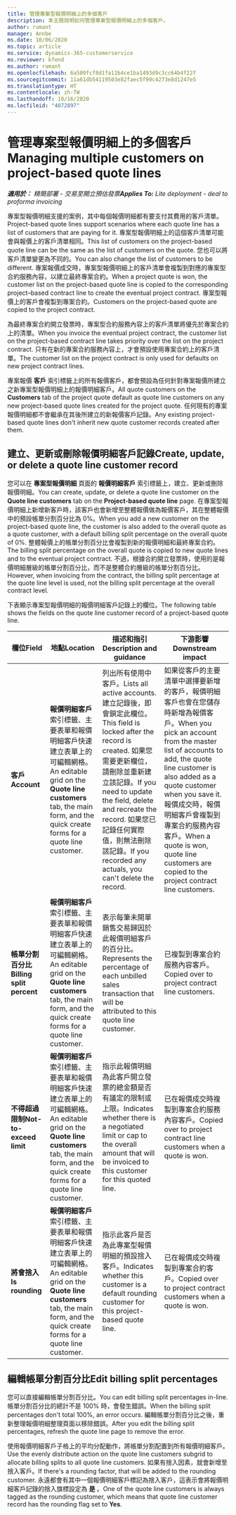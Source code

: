 ```yaml
---
title: 管理專案型報價明細上的多個客戶
description: 本主題說明如何管理專案型報價明細上的多個客戶。
author: rumant
manager: Annbe
ms.date: 10/06/2020
ms.topic: article
ms.service: dynamics-365-customerservice
ms.reviewer: kfend
ms.author: rumant
ms.openlocfilehash: 6a509fcf8d1fa11b4ce1ba1493d9c3cc64b4f22f
ms.sourcegitcommit: 11a61db54119503e82faec5f99c4273e8d1247e5
ms.translationtype: HT
ms.contentlocale: zh-TW
ms.lasthandoff: 10/16/2020
ms.locfileid: "4072897"
---
```

# <a name="managing-multiple-customers-on-project-based-quote-lines"></a><span data-ttu-id="25914-103">管理專案型報價明細上的多個客戶</span><span class="sxs-lookup"><span data-stu-id="25914-103">Managing multiple customers on project-based quote lines</span></span>

<span data-ttu-id="25914-104">_**適用於：** 精簡部署 - 交易至開立預估發票_</span><span class="sxs-lookup"><span data-stu-id="25914-104">_**Applies To:** Lite deployment - deal to proforma invoicing_</span></span>

<span data-ttu-id="25914-105">專案型報價明細支援的案例，其中每個報價明細都有要支付其費用的客戶清單。</span><span class="sxs-lookup"><span data-stu-id="25914-105">Project-based quote lines support scenarios where each quote line has a list of customers that are paying for it.</span></span> <span data-ttu-id="25914-106">專案型報價明細上的這個客戶清單可能會與報價上的客戶清單相同。</span><span class="sxs-lookup"><span data-stu-id="25914-106">This list of customers on the project-based quote line can be the same as the list of customers on the quote.</span></span> <span data-ttu-id="25914-107">您也可以將客戶清單變更為不同的。</span><span class="sxs-lookup"><span data-stu-id="25914-107">You can also change the list of customers to be different.</span></span> <span data-ttu-id="25914-108">專案報價成交時，專案型報價明細上的客戶清單會複製到對應的專案型合約服務內容，以建立最終專案合約。</span><span class="sxs-lookup"><span data-stu-id="25914-108">When a project quote is won, the customer list on the project-based quote line is copied to the corresponding project–based contract line to create the eventual project contract.</span></span> <span data-ttu-id="25914-109">專案型報價上的客戶會複製到專案合約。</span><span class="sxs-lookup"><span data-stu-id="25914-109">Customers on the project-based quote are copied to the project contract.</span></span>

<span data-ttu-id="25914-110">為最終專案合約開立發票時，專案型合約服務內容上的客戶清單將優先於專案合約上的清單。</span><span class="sxs-lookup"><span data-stu-id="25914-110">When you invoice the eventual project contract, the customer list on the project-based contract line takes priority over the list on the project contract.</span></span> <span data-ttu-id="25914-111">只有在新的專案合約服務內容上，才會預設使用專案合約上的客戶清單。</span><span class="sxs-lookup"><span data-stu-id="25914-111">The customer list on the project contract is only used for defaults on new project contract lines.</span></span>

<span data-ttu-id="25914-112">專案報價 **客戶** 索引標籤上的所有報價客戶，都會預設為任何針對專案報價所建立之新專案型報價明細上的報價明細客戶。</span><span class="sxs-lookup"><span data-stu-id="25914-112">All quote customers on the **Customers** tab of the project quote default as quote line customers on any new project-based quote lines created for the project quote.</span></span> <span data-ttu-id="25914-113">任何現有的專案報價明細都不會繼承在其後所建立的新報價客戶記錄。</span><span class="sxs-lookup"><span data-stu-id="25914-113">Any existing project-based quote lines don't inherit new quote customer records created after them.</span></span>

## <a name="create-update-or-delete-a-quote-line-customer-record"></a><span data-ttu-id="25914-114">建立、更新或刪除報價明細客戶記錄</span><span class="sxs-lookup"><span data-stu-id="25914-114">Create, update, or delete a quote line customer record</span></span>

<span data-ttu-id="25914-115">您可以在 **專案型報價明細** 頁面的 **報價明細客戶** 索引標籤上，建立、更新或刪除報價明細。</span><span class="sxs-lookup"><span data-stu-id="25914-115">You can create, update, or delete a quote line customer on the **Quote line customers** tab on the **Project-based quote line** page.</span></span> <span data-ttu-id="25914-116">在專案型報價明細上新增新客戶時，該客戶也會新增至整體報價做為報價客戶，其在整體報價中的預設帳單分割百分比為 0%。</span><span class="sxs-lookup"><span data-stu-id="25914-116">When you add a new customer on the project-based quote line, the customer is also added to the overall quote as a quote customer, with a default billing split percentage on the overall quote of 0%.</span></span> <span data-ttu-id="25914-117">整體報價上的帳單分割百分比會複製到新的報價明細和最終專案合約。</span><span class="sxs-lookup"><span data-stu-id="25914-117">The billing split percentage on the overall quote is copied to new quote lines and to the eventual project contract.</span></span> <span data-ttu-id="25914-118">不過，根據合約開立發票時，使用的是報價明細層級的帳單分割百分比，而不是整體合約層級的帳單分割百分比。</span><span class="sxs-lookup"><span data-stu-id="25914-118">However, when invoicing from the contract, the billing split percentage at the quote line level is used, not the billing split percentage at the overall contract level.</span></span> 

<span data-ttu-id="25914-119">下表顯示專案型報價明細的報價明細客戶記錄上的欄位。</span><span class="sxs-lookup"><span data-stu-id="25914-119">The following table shows the fields on the quote line customer record of a project-based quote line.</span></span>

| <span data-ttu-id="25914-120">欄位</span><span class="sxs-lookup"><span data-stu-id="25914-120">Field</span></span> | <span data-ttu-id="25914-121">地點</span><span class="sxs-lookup"><span data-stu-id="25914-121">Location</span></span> | <span data-ttu-id="25914-122">描述和指引</span><span class="sxs-lookup"><span data-stu-id="25914-122">Description and guidance</span></span> | <span data-ttu-id="25914-123">下游影響</span><span class="sxs-lookup"><span data-stu-id="25914-123">Downstream impact</span></span> |
| --- | --- | --- | --- |
| <span data-ttu-id="25914-124">**客戶**</span><span class="sxs-lookup"><span data-stu-id="25914-124">**Account**</span></span> | <span data-ttu-id="25914-125">**報價明細客戶** 索引標籤、主要表單和報價明細客戶快速建立表單上的可編輯網格。</span><span class="sxs-lookup"><span data-stu-id="25914-125">An editable grid on the **Quote line customers** tab, the main form, and the quick create forms for a quote line customer.</span></span> | <span data-ttu-id="25914-126">列出所有使用中客戶。</span><span class="sxs-lookup"><span data-stu-id="25914-126">Lists all active accounts.</span></span> <span data-ttu-id="25914-127">建立記錄後，即會鎖定此欄位。</span><span class="sxs-lookup"><span data-stu-id="25914-127">This field is locked after the record is created.</span></span> <span data-ttu-id="25914-128">如果您需要更新欄位，請刪除並重新建立該記錄。</span><span class="sxs-lookup"><span data-stu-id="25914-128">If you need to update the field, delete and recreate the record.</span></span> <span data-ttu-id="25914-129">如果您已記錄任何實際值，則無法刪除該記錄。</span><span class="sxs-lookup"><span data-stu-id="25914-129">If you recorded any actuals, you can't delete the record.</span></span> | <span data-ttu-id="25914-130">如果從客戶的主要清單中選擇要新增的客戶，報價明細客戶也會在您儲存時新增為報價客戶。</span><span class="sxs-lookup"><span data-stu-id="25914-130">When you pick an account from the master list of accounts to add, the quote line customer is also added as a quote customer when you save it.</span></span> <span data-ttu-id="25914-131">報價成交時，報價明細客戶會複製到專案合約服務內容客戶。</span><span class="sxs-lookup"><span data-stu-id="25914-131">When a quote is won, quote line customers are copied to the project contract line customers.</span></span> |
| <span data-ttu-id="25914-132">**帳單分割百分比**</span><span class="sxs-lookup"><span data-stu-id="25914-132">**Billing split percent**</span></span> | <span data-ttu-id="25914-133">**報價明細客戶** 索引標籤、主要表單和報價明細客戶快速建立表單上的可編輯網格。</span><span class="sxs-lookup"><span data-stu-id="25914-133">An editable grid on the **Quote line customers** tab, the main form, and the quick create forms for a quote line customer.</span></span> | <span data-ttu-id="25914-134">表示每筆未開單銷售交易歸因於此報價明細客戶的百分比。</span><span class="sxs-lookup"><span data-stu-id="25914-134">Represents the percentage of each unbilled sales transaction that will be attributed to this quote line customer.</span></span> | <span data-ttu-id="25914-135">已複製到專案合約服務內容客戶。</span><span class="sxs-lookup"><span data-stu-id="25914-135">Copied over to project contract line customers.</span></span> |
| <span data-ttu-id="25914-136">**不得超過限制**</span><span class="sxs-lookup"><span data-stu-id="25914-136">**Not-to-exceed limit**</span></span> | <span data-ttu-id="25914-137">**報價明細客戶** 索引標籤、主要表單和報價明細客戶快速建立表單上的可編輯網格。</span><span class="sxs-lookup"><span data-stu-id="25914-137">An editable grid on the **Quote line customers** tab, the main form, and the quick create forms for a quote line customer.</span></span> | <span data-ttu-id="25914-138">指示此報價明細為此客戶開立發票的總金額是否有議定的限制或上限。</span><span class="sxs-lookup"><span data-stu-id="25914-138">Indicates whether there is a negotiated limit or cap to the overall amount that will be invoiced to this customer for this quoted line.</span></span> | <span data-ttu-id="25914-139">已在報價成交時複製到專案合約服務內容客戶。</span><span class="sxs-lookup"><span data-stu-id="25914-139">Copied over to project contract line customers when a quote is won.</span></span> |
| <span data-ttu-id="25914-140">**將會捨入**</span><span class="sxs-lookup"><span data-stu-id="25914-140">**Is rounding**</span></span> | <span data-ttu-id="25914-141">**報價明細客戶** 索引標籤、主要表單和報價明細客戶快速建立表單上的可編輯網格。</span><span class="sxs-lookup"><span data-stu-id="25914-141">An editable grid on the **Quote line customers** tab, the main form, and the quick create forms for a quote line customer.</span></span> | <span data-ttu-id="25914-142">指示此客戶是否為此專案型報價明細的預設捨入客戶。</span><span class="sxs-lookup"><span data-stu-id="25914-142">Indicates whether this customer is a default rounding customer for this project-based quote line.</span></span> | <span data-ttu-id="25914-143">已在報價成交時複製到專案合約客戶。</span><span class="sxs-lookup"><span data-stu-id="25914-143">Copied over to project contract customers when a quote is won.</span></span> |

## <a name="edit-billing-split-percentages"></a><span data-ttu-id="25914-144">編輯帳單分割百分比</span><span class="sxs-lookup"><span data-stu-id="25914-144">Edit billing split percentages</span></span>

<span data-ttu-id="25914-145">您可以直接編輯帳單分割百分比。</span><span class="sxs-lookup"><span data-stu-id="25914-145">You can edit billing split percentages in-line.</span></span> <span data-ttu-id="25914-146">帳單分割百分比的總計不是 100% 時，會發生錯誤。</span><span class="sxs-lookup"><span data-stu-id="25914-146">When the billing split percentages don't total 100%, an error occurs.</span></span> <span data-ttu-id="25914-147">編輯帳單分割百分比之後，重新整理報價明細整理頁面以移除錯誤。</span><span class="sxs-lookup"><span data-stu-id="25914-147">After you edit the billing split percentages, refresh the quote line page to remove the error.</span></span>

<span data-ttu-id="25914-148">使用報價明細客戶子格上的平均分配動作，將帳單分割配置到所有報價明細客戶。</span><span class="sxs-lookup"><span data-stu-id="25914-148">Use the evenly distribute action on the quote line customers subgrid to allocate billing splits to all quote line customers.</span></span> <span data-ttu-id="25914-149">如果有捨入因素，就會新增至捨入客戶。</span><span class="sxs-lookup"><span data-stu-id="25914-149">If there's a rounding factor, that will be added to the rounding customer.</span></span> <span data-ttu-id="25914-150">永遠都會有其中一個報價明細客戶標記為捨入客戶，這表示會將報價明細客戶記錄的捨入旗標設定為 **是** 。</span><span class="sxs-lookup"><span data-stu-id="25914-150">One of the quote line customers is always tagged as the rounding customer, which means that quote line customer record has the rounding flag set to **Yes**.</span></span> 
